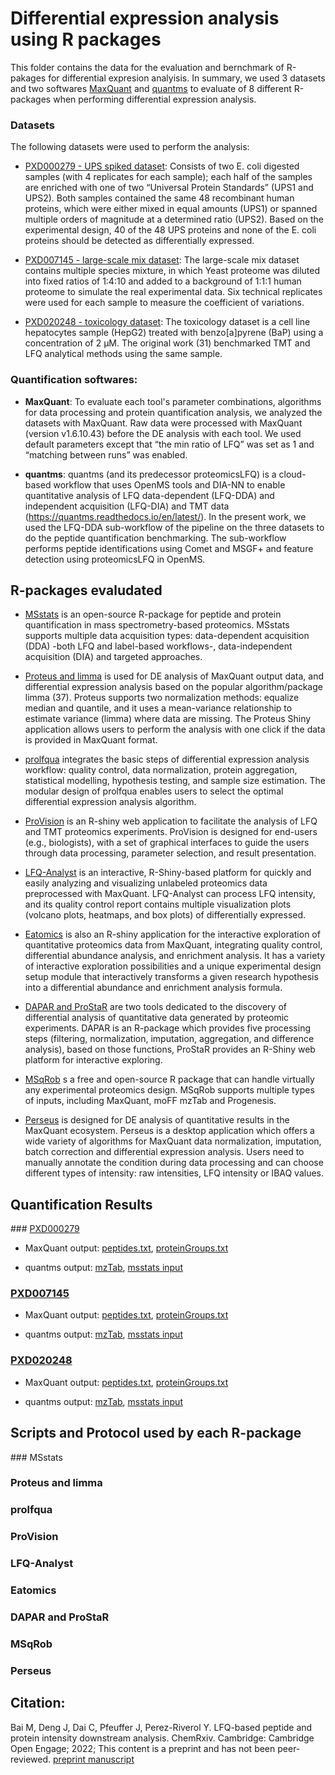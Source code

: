 
# Differential expression analysis using R packages

This folder contains the data for the evaluation and bernchmark of R-pakages for differential expresion analyisis. In summary, we used 3 datasets and two softwares [MaxQuant](https://www.maxquant.org/) and [quantms](https://github.com/bigbio/quantms) to evaluate of 8 different R-packages when performing differential expression analysis. 

### Datasets

The following datasets were used to perform the analysis:

- [PXD000279 - UPS spiked dataset](https://www.ebi.ac.uk/pride/archive/projects/PXD000279): Consists of two E. coli digested samples (with 4 replicates for each sample); each half of the samples are enriched with one of two “Universal Protein Standards” (UPS1 and UPS2). Both samples contained the same 48 recombinant human proteins, which were either mixed in equal amounts (UPS1) or spanned multiple orders of magnitude at a determined ratio (UPS2). Based on the experimental design, 40 of the 48 UPS proteins and none of the E. coli proteins should be detected as differentially expressed.

- [PXD007145 - large-scale mix dataset](https://www.ebi.ac.uk/pride/archive/projects/PXD007145): The large-scale mix dataset contains multiple species mixture, in which Yeast proteome was diluted into fixed ratios of 1:4:10 and added to a background of 1:1:1 human proteome to simulate the real experimental data. Six technical replicates were used for each sample to measure the coefficient of variations.

- [PXD020248 - toxicology dataset](https://www.ebi.ac.uk/pride/archive/projects/PXD020248): The toxicology dataset is a cell line hepatocytes sample (HepG2) treated with benzo[a]pyrene (BaP) using a concentration of 2 μM. The original work (31) benchmarked TMT and LFQ analytical methods using the same sample.

### Quantification softwares: 

- **MaxQuant**: To evaluate each tool's parameter combinations, algorithms for data processing and protein quantification analysis, we analyzed the datasets with MaxQuant. Raw data were processed with MaxQuant (version v1.6.10.43) before the DE analysis with each tool. We used default parameters except that “the min ratio of LFQ” was set as 1 and “matching between runs” was enabled. 

- **quantms**: quantms (and its predecessor proteomicsLFQ) is a cloud-based workflow that uses OpenMS tools and DIA-NN to enable quantitative analysis of LFQ data-dependent (LFQ-DDA) and independent acquisition (LFQ-DIA) and TMT data (https://quantms.readthedocs.io/en/latest/). In the present work, we used the LFQ-DDA sub-workflow of the pipeline on the three datasets to do the peptide quantification benchmarking. The sub-workflow performs peptide identifications using Comet and MSGF+ and feature detection using proteomicsLFQ in OpenMS. 
 
## R-packages evaludated

- [MSstats](https://github.com/Vitek-Lab/MSstats) is an open-source R-package for peptide and protein quantification in mass spectrometry-based proteomics. MSstats supports multiple data acquisition types: data-dependent acquisition (DDA) -both LFQ and label-based workflows-, data-independent acquisition (DIA) and targeted approaches. 

- [Proteus and limma](https://github.com/bartongroup/Proteus) is used for DE analysis of MaxQuant output data, and differential expression analysis based on the popular algorithm/package limma (37). Proteus supports two normalization methods: equalize median and quantile, and it uses a mean-variance relationship to estimate variance (limma) where data are missing. The Proteus Shiny application allows users to perform the analysis with one click if the data is provided in MaxQuant format. 

- [prolfqua](https://github.com/fgcz/prolfqua) integrates the basic steps of differential expression analysis workflow: quality control, data normalization, protein aggregation, statistical modelling, hypothesis testing, and sample size estimation. The modular design of prolfqua enables users to select the optimal differential expression analysis algorithm. 

- [ProVision](https://github.com/JamesGallant/ProVision) is an R-shiny web application to facilitate the analysis of LFQ and TMT proteomics experiments. ProVision is designed for end-users (e.g., biologists), with a set of graphical interfaces to guide the users through data processing, parameter selection, and result presentation.

- [LFQ-Analyst](https://github.com/MonashBioinformaticsPlatform/LFQ-Analyst) is an interactive, R-Shiny-based platform for quickly and easily analyzing and visualizing unlabeled proteomics data preprocessed with MaxQuant. LFQ-Analyst can process LFQ intensity, and its quality control report contains multiple visualization plots (volcano plots, heatmaps, and box plots) of differentially expressed. 

- [Eatomics](https://github.com/Millchmaedchen/Eatomics) is also an R-shiny application for the interactive exploration of quantitative proteomics data from MaxQuant, integrating quality control, differential abundance analysis, and enrichment analysis. It has a variety of interactive exploration possibilities and a unique experimental design setup module that interactively transforms a given research hypothesis into a differential abundance and enrichment analysis formula. 

- [DAPAR and ProStaR](http://www.prostar-proteomics.org/) are two tools dedicated to the discovery of differential analysis of quantitative data generated by proteomic experiments. DAPAR is an R-package which provides five processing steps (filtering, normalization, imputation, aggregation, and difference analysis), based on those functions, ProStaR provides an R-Shiny web platform for interactive exploring.

- [MSqRob](https://github.com/statOmics/MSqRob) s a free and open-source R package that can handle virtually any experimental proteomics design. MSqRob supports multiple types of inputs, including MaxQuant, moFF mzTab and Progenesis. 

- [Perseus](https://maxquant.net/perseus/) is designed for DE analysis of quantitative results in the MaxQuant ecosystem. Perseus is a desktop application which offers a wide variety of algorithms for MaxQuant data normalization, imputation, batch correction and differential expression analysis.  Users need to manually annotate the condition during data processing and can choose different types of intensity: raw intensities, LFQ intensity or IBAQ values. 

## Quantification Results

### [PXD000279](https://github.com/ypriverol/quantms-research/tree/main/r-research/based-peptide-analysis/PXD000279)

- MaxQuant output: [peptides.txt](https://github.com/ypriverol/quantms-research/blob/main/r-research/based-peptide-analysis/PXD000279/peptides.txt), [proteinGroups.txt](https://github.com/ypriverol/quantms-research/blob/main/r-research/based-peptide-analysis/PXD000279/proteinGroups.txt)

- quantms output: [mzTab](https://github.com/ypriverol/quantms-research/blob/main/r-research/based-peptide-analysis/PXD000279/onlyPEP-filter-PXD000279.dynamic.sdrf_openms_design_openms.mzTab), [msstats input](https://github.com/ypriverol/quantms-research/blob/main/r-research/based-peptide-analysis/PXD000279/out_msstats.csv)

### [PXD007145](https://github.com/ypriverol/quantms-research/tree/main/r-research/based-peptide-analysis/PXD007145)

- MaxQuant output: [peptides.txt](https://github.com/ypriverol/quantms-research/blob/main/r-research/based-peptide-analysis/PXD007145/peptides.txt), [proteinGroups.txt](https://github.com/ypriverol/quantms-research/blob/main/r-research/based-peptide-analysis/PXD007145/proteinGroups.txt)

- quantms output: [mzTab](https://github.com/ypriverol/quantms-research/blob/main/r-research/based-peptide-analysis/PXD007145/only_pep_filterPXD007145-Th.sdrf_openms_design_openms.mzTab), [msstats input](https://github.com/ypriverol/quantms-research/blob/main/r-research/based-peptide-analysis/PXD007145/out_msstats.csv)

### [PXD020248](https://github.com/ypriverol/quantms-research/tree/main/r-research/based-peptide-analysis/PXD020248)

- MaxQuant output: [peptides.txt](https://github.com/ypriverol/quantms-research/blob/main/r-research/based-peptide-analysis/PXD020248/peptides.txt), [proteinGroups.txt](https://github.com/ypriverol/quantms-research/blob/main/r-research/based-peptide-analysis/PXD020248/proteinGroups.txt)

- quantms output: [mzTab](https://github.com/ypriverol/quantms-research/blob/main/r-research/based-peptide-analysis/PXD020248/onlyPEP-filter-PXD020248.mzTab), [msstats input](https://github.com/ypriverol/quantms-research/blob/main/r-research/based-peptide-analysis/PXD020248/out_msstats.csv)

## Scripts and Protocol used by each R-package 

### MSstats


### Proteus and limma

### prolfqua

### ProVision

### LFQ-Analyst

### Eatomics

### DAPAR and ProStaR

### MSqRob

### Perseus


## Citation: 

Bai M, Deng J, Dai C, Pfeuffer J, Perez-Riverol Y. LFQ-based peptide and protein intensity downstream analysis. ChemRxiv. Cambridge: Cambridge Open Engage; 2022; This content is a preprint and has not been peer-reviewed. [preprint manuscript](https://chemrxiv.org/engage/chemrxiv/article-details/6337378ffee74e5821507b75)
